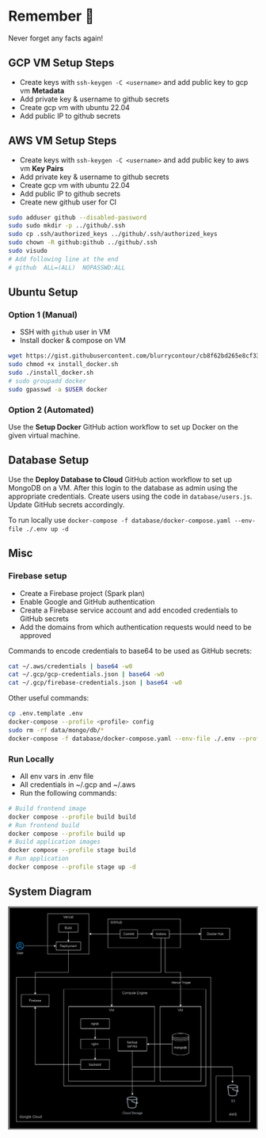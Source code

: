 # Remember 🧠
Never forget any facts again!

## GCP VM Setup Steps
* Create keys with `ssh-keygen -C <username>` and add public key to gcp vm **Metadata**
* Add private key & username to github secrets
* Create gcp vm with ubuntu 22.04
* Add public IP to github secrets

## AWS VM Setup Steps
* Create keys with `ssh-keygen -C <username>` and add public key to aws vm **Key Pairs**
* Add private key & username to github secrets
* Create gcp vm with ubuntu 22.04
* Add public IP to github secrets
* Create new github user for CI
```bash
sudo adduser github --disabled-password
sudo sudo mkdir -p ../github/.ssh
sudo cp .ssh/authorized_keys ../github/.ssh/authorized_keys
sudo chown -R github:github ../github/.ssh
sudo visudo
# Add following line at the end
# github  ALL=(ALL)  NOPASSWD:ALL
```

## Ubuntu Setup
### Option 1 (Manual)
* SSH with `github` user in VM
* Install docker & compose on VM
```bash
wget https://gist.githubusercontent.com/blurrycontour/cb8f62bd265e8cf335d3938745e985f3/raw/1eaee626b6a67047d3cbc2c39bdc33b039f61962/install_docker.sh
sudo chmod +x install_docker.sh
sudo ./install_docker.sh
# sudo groupadd docker
sudo gpasswd -a $USER docker
```

### Option 2 (Automated)
Use the **Setup Docker** GitHub action workflow to set up Docker on the given virtual machine.

## Database Setup
Use the **Deploy Database to Cloud** GitHub action workflow to set up MongoDB on a VM. After this login to the database as admin using the appropriate credentials. Create users using the code in `database/users.js`. Update GitHub secrets accordingly.

To run locally use `docker-compose -f database/docker-compose.yaml --env-file ./.env up -d`


## Misc
### Firebase setup
* Create a Firebase project (Spark plan)
* Enable Google and GitHub authentication
* Create a Firebase service account and add encoded credentials to GitHub secrets
* Add the domains from which authentication requests would need to be approved

Commands to encode credentials to base64 to be used as GitHub secrets:
```bash
cat ~/.aws/credentials | base64 -w0
cat ~/.gcp/gcp-credentials.json | base64 -w0
cat ~/.gcp/firebase-credentials.json | base64 -w0
```

Other useful commands:
```bash
cp .env.template .env
docker-compose --profile <profile> config
sudo rm -rf data/mongo/db/*
docker-compose -f database/docker-compose.yaml --env-file ./.env --profile <profile> config
```

### Run Locally
- All env vars in .env file
- All credentials in ~/.gcp and ~/.aws
- Run the following commands:
```bash
# Build frontend image
docker compose --profile build build
# Run frontend build
docker compose --profile build up
# Build application images
docker compose --profile stage build
# Run application
docker compose --profile stage up -d
```


## System Diagram
![System Diagram](docs/system.drawio.png)

